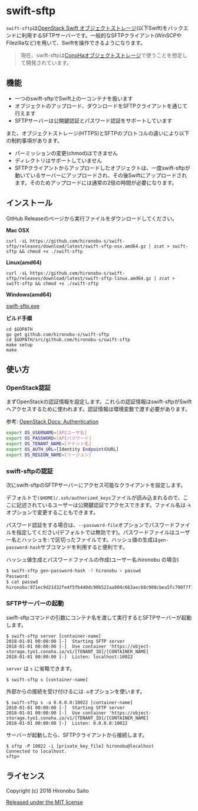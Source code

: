 
# swift-sftp

`swift-sftp`は[OpenStack Swift オブジェクトストレージ](https://docs.openstack.org/swift/latest/)(以下Swift)をバックエンドに利用するSFTPサーバーです。一般的なSFTPクライアント(WinSCPやFilezillaなど)を用いて、Swiftを操作できるようになります。

> 現在、swift-sftpは[ConoHaオブジェクトストレージ](https://www.conoha.jp/objectstorage/)で使うことを想定して開発されています。

## 機能

* 一つのswift-sftpでSwift上の一コンテナを扱います
* オブジェクトのアップロード、ダウンロードをSFTPクライアントを通じて行えます
* SFTPサーバーは公開鍵認証とパスワード認証をサポートしています

また、オブジェクトストレージ(HTTPS)とSFTPのプロトコルの違いにより以下の制約事項があります。

* パーミッションの変更(chmod)はできません
* ディレクトリはサポートしていません
* SFTPクライアントからアップロードしたオブジェクトは、一度swift-sftpが動いているサーバーにアップロードされ、その後Swiftにアップロードされます。そのためアップロードには通常の2倍の時間が必要になります。

## インストール

GitHub Releaseのページから実行ファイルをダウンロードしてください。

**Mac OSX**

```shell
curl -sL https://github.com/hironobu-s/swift-sftp/releases/download/latest/swift-sftp-osx.amd64.gz | zcat > swift-sftp && chmod +x ./swift-sftp
```

**Linux(amd64)**

```shell
curl -sL https://github.com/hironobu-s/swift-sftp/releases/download/latest/swift-sftp-linux.amd64.gz | zcat > swift-sftp && chmod +x ./swift-sftp
```

**Windows(amd64)**

[swift-sftp.exe](https://github.com/hironobu-s/swift-sftp/releases/download/latest/swift-sftp.exe)

**ビルド手順**

```shell
cd $GOPATH
go get github.com/hironobu-s/swift-sftp
cd $GOPATH/src/github.com/hironobu-s/swift-sftp
make setup
make
```

## 使い方

### OpenStack認証

まずOpenStackの認証情報を設定します。これらの認証情報はswift-sftpがSwiftへアクセスするために使われます。認証情報は環境変数で渡す必要があります。

参考: [OpenStack Docs: Authentication](https://docs.openstack.org/python-openstackclient/pike/cli/authentication.html)

```bash
export OS_USERNAME=[APIユーザ名]
export OS_PASSWORD=[APIパスワード]
export OS_TENANT_NAME=[テナント名]
export OS_AUTH_URL=[Identity EndpointのURL]
export OS_REGION_NAME=[リージョン]
```

### swift-sftpの認証

次にswift-sftpのSFTPサーバーにアクセス可能なクライアントを設定します。

デフォルトで`($HOME)/.ssh/authorized_keys`ファイルが読み込まれるので、ここに記述されているユーザーは公開鍵認証でアクセスできます。ファイル名は`-k`オプションで変更することもできます。

パスワード認証をする場合は、`--password-file`オプションでパスワードファイルを指定してください(デフォルトでは無効です)。パスワードファイルはユーザー名とハッシュを`:`で区切ったファイルです。ハッシュ値の生成は`gen-password-hash`サブコマンドを利用すると便利です。

ハッシュ値生成とパスワードファイルの作成(ユーザー名:hironobu の場合)

```bash
$ swift-sftp gen-password-hash -f hironobu > passwd
Password:
$ cat passwd
hironobu:971ec9d21d32fe4f5fb440dc90b522aa804c663aec68c908cbea5fc790f7f15d
```

### SFTPサーバーの起動

swift-sftpコマンドの引数にコンテナ名を渡して実行するとSFTPサーバーが起動します。

```shell
$ swift-sftp server [container-name]
2018-01-01 00:00:00 [-]  Starting SFTP server
2018-01-01 00:00:00 [-]  Use container 'https://object-storage.tyo1.conoha.io/v1/[TENANT_ID]/[CONTAINER_NAME]
2018-01-01 00:00:00 [-]  Listen: localhost:10022
```

`server` は `s` に省略できます。

```shell
$ swift-sftp s [container-name]
```

外部からの接続を受け付けるには`-a`オプションを使います。

```shell
$ swift-sftp s -a 0.0.0.0:10022 [container-name]
2018-01-01 00:00:00 [-]  Starting SFTP server
2018-01-01 00:00:00 [-]  Use container 'https://object-storage.tyo1.conoha.io/v1/[TENANT_ID]/[CONTAINER_NAME]
2018-01-01 00:00:00 [-]  Listen: 0.0.0.0:10022
```


サーバーが起動したら、SFTPクライアントから接続します。

```shell
$ sftp -P 10022 -i [private_key_file] hironobu@localhost
Connected to localhost.
sftp>
```

## ライセンス

Copyright (c) 2018 Hironobu Saito

[Released under the MIT license](https://opensource.org/licenses/mit-license.php)
